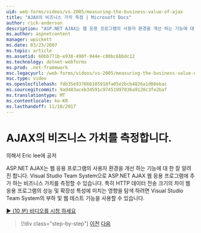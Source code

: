 ```yaml
---
uid: web-forms/videos/vs-2005/measuring-the-business-value-of-ajax
title: "AJAX의 비즈니스 가치 측정 | Microsoft Docs"
author: rick-anderson
description: "ASP.NET AJAX는 웹 응용 프로그램의 사용자 환경을 개선 하는 기능에 대 한 잘 알려진 합니다. Visual Studio Team system의 busine를 측정할 수 있습니다..."
ms.author: aspnetcontent
manager: wpickett
ms.date: 03/23/2007
ms.topic: article
ms.assetid: 60bb771b-e938-490f-944e-c80bc6bbdc12
ms.technology: dotnet-webforms
ms.prod: .net-framework
msc.legacyurl: /web-forms/videos/vs-2005/measuring-the-business-value-of-ajax
msc.type: video
ms.openlocfilehash: fdb35e937866105918fa05e2bcb4826a1d08ebac
ms.sourcegitcommit: 9a9483aceb34591c97451997036a9120c3fe2baf
ms.translationtype: MT
ms.contentlocale: ko-KR
ms.lasthandoff: 11/10/2017
---
```

<a name="measuring-the-business-value-of-ajax"></a>AJAX의 비즈니스 가치를 측정합니다.
====================
의해서 Eric lee에 공저

ASP.NET AJAX는 웹 응용 프로그램의 사용자 환경을 개선 하는 기능에 대 한 잘 알려진 합니다. Visual Studio Team System으로 ASP.NET AJAX 웹 응용 프로그램에 추가 하는 비즈니스 가치를 측정할 수 있습니다. 특히 HTTP 데이터 전송 크기의 차이 웹 응용 프로그램의 성능 및 확장성 특성에 미치는 영향을 탐색 하려면 Visual Studio Team System의 부하 및 웹 테스트 기능을 사용할 수 있습니다.

[&#9654; (10 분) 비디오를 시청 하세요](https://channel9.msdn.com/Blogs/ASP-NET-Site-Videos/measuring-the-business-value-of-ajax)

>[!div class="step-by-step"]
[이전](introduction-to-managing-and-running-tests-with-team-system.md)
[다음](code-coverage-of-automated-tests.md)
